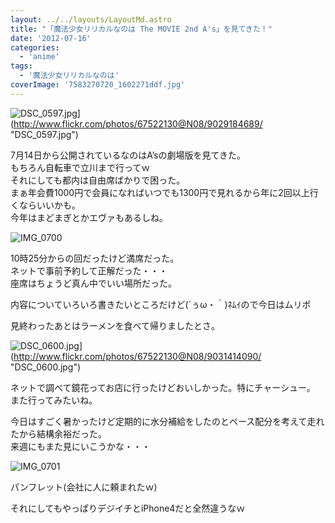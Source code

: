 ```yaml
---
layout: ../../layouts/LayoutMd.astro
title: "「魔法少女リリカルなのは The MOVIE 2nd A's」を見てきた！"
date: '2012-07-16'
categories:
  - 'anime'
tags:
  - '魔法少女リリカルなのは'
coverImage: '7583270720_1602271ddf.jpg'
---
```


![DSC_0597.jpg](/archive/images/9029184689_447d3a41f2.jpg)](http://www.flickr.com/photos/67522130@N08/9029184689/ "DSC_0597.jpg")

7月14日から公開されているなのはA’sの劇場版を見てきた。  
もちろん自転車で立川まで行ってｗ  
それにしても都内は自由席ばかりで困った。  
まぁ年会費1000円で会員になればいつでも1300円で見れるから年に2回以上行くならいいかも。  
今年はまどまぎとかエヴァもあるしね。

![IMG_0700](/archive/images/IMG_0700_thumb.jpg 'IMG_0700')

10時25分からの回だったけど満席だった。  
ネットで事前予約して正解だった・・・  
座席はちょうど真ん中でいい場所だった。

内容についていろいろ書きたいところだけど(´ぅω・｀)ﾈﾑｲので今日はムリポ

見終わったあとはラーメンを食べて帰りましたとさ。

![DSC_0600.jpg](/archive/images/9031414090_5543d242f5.jpg)](http://www.flickr.com/photos/67522130@N08/9031414090/ "DSC_0600.jpg")

ネットで調べて鏡花ってお店に行ったけどおいしかった。特にチャーシュー。  
また行ってみたいね。

今日はすごく暑かったけど定期的に水分補給をしたのとペース配分を考えて走れたから結構余裕だった。  
来週にもまた見にいこうかな・・・

![IMG_0701](/archive/images/IMG_0701_thumb.jpg 'IMG_0701')

パンフレット(会社に人に頼まれたｗ)

それにしてもやっぱりデジイチとiPhone4だと全然違うなｗ
